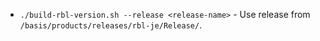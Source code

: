 * `./build-rbl-version.sh --release <release-name>` - Use release from
  `/basis/products/releases/rbl-je/Release/`.
